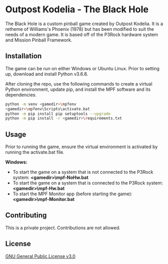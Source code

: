 # Outpost Kodelia - The Black Hole

The Black Hole is a custom pinball game created by Outpost Kodelia. It is a retheme of Williams's Phoenix (1978) but has been modified to suit the needs of a modern game. It is based off of the P3Rock hardware system and Mission Pinball Framework.

## Installation

The game can be run on either Windows or Ubuntu Linux. Prior to setting up, download and install Python v3.6.8.

After cloning the repo, use the following commands to create a virtual Python environment, update pip, and install the MPF software and its dependencies.

```bash
python -m venv <gamedir>\mpfenv
<gamedir>\mpfenv\Scripts\activate.bat
python -m pip install pip setuptools --upgrade
python -m pip install -r <gamedir>\requirements.txt
```

## Usage

Prior to running the game, ensure the virtual environment is activated  by running the activate.bat file.

**Windows:**

* To start the game on a system that is not connected to the P3Rock system: **\<gamedir\>\mpf-NoHw.bat**
* To start the game on a system that is connected to the P3Rock system: **\<gamedir\>\mpf-Hw.bat**
* To start the MPF Monitor app (before starting the game): **\<gamedir\>\mpf-Monitor.bat**

## Contributing
This is a private project. Contributions are not allowed.

## License
[GNU General Public License v3.0](https://www.gnu.org/licenses/gpl-3.0.en.html)